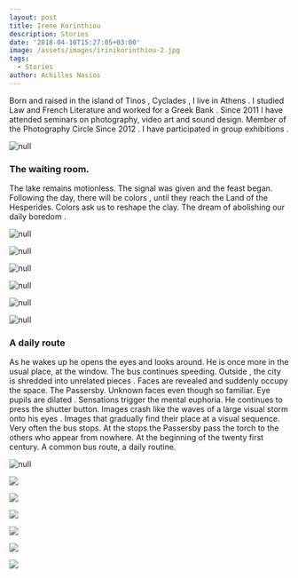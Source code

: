 ```yaml
---
layout: post
title: Irene Korinthiou
description: Stories
date: '2018-04-10T15:27:05+03:00'
image: /assets/images/irinikorinthiou-2.jpg
tags:
  - Stories
author: Achilles Nasios
---
```

Born and raised in the island of Tinos , Cyclades , I live in Athens . I studied Law and French Literature and worked for a Greek Bank .   Since  2011  I have  attended  seminars  on photography,  video art and sound design. Member of the Photography Circle Since 2012 . I have  participated  in  group exhibitions .

![null](/assets/images/korinthiou-pres-1.jpg#full)

### The waiting room.

The lake remains  motionless.  The signal was given and the feast began. Following the day, there will be colors  , until they reach the Land of  the Hesperides. Colors ask us to reshape the clay. The dream of  abolishing  our daily boredom .

![null](/assets/images/irinikorinthiou-1.jpg)

![null](/assets/images/irinikorinthiou-2.jpg)

![null](/assets/images/irinikorinthiou-3.jpg)

![null](/assets/images/irinikorinthiou-4.jpg)

![null](/assets/images/irinikorinthiou-5.jpg)

![null](/assets/images/korinthiou-dr-present.jpg#full)

### A daily route

As he wakes up he opens the eyes and looks around.  He is once more in the usual place, at the window. The bus continues speeding. Outside ,  the city is shredded  into unrelated pieces . Faces are revealed and suddenly occupy the space. The Passersby. Unknown faces even though so familiar. Eye pupils are  dilated . Sensations trigger the mental euphoria. He continues to press the shutter button. Images crash like the waves of a large visual storm  onto his eyes . Images that gradually find   their place at a visual sequence. Very often the bus stops. At the   stops the   Passersby   pass the torch to the others who appear from nowhere. At the beginning of the twenty first century. A common bus route, a daily routine.

![null](/assets/images/korinthiou-6.jpg)

![](/assets/images/korinthiou-7.jpg)

![](/assets/images/korinthiou-8.jpg)

![](/assets/images/korinthiou-9.jpg)

![](/assets/images/korinthiou-10.jpg)

![](/assets/images/korinthiou-11.jpg)

![](/assets/images/korinthiou-12.jpg)
